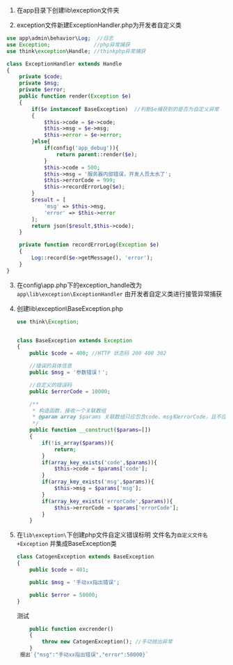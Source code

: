 1. 在app目录下创建lib\exception文件夹

2. exception文件新建ExceptionHandler.php为开发者自定义类

```php
use app\admin\behavior\Log;  //日志
use Exception;				//php异常捕获
use think\exception\Handle;	//thinkphp异常捕获

class ExceptionHandler extends Handle
{
    private $code;
    private $msg;
    private $error;
    public function render(Exception $e)
    {
        if($e instanceof BaseException)  //判断$e捕获到的是否为自定义异常
        {
            $this->code = $e->code;
            $this->msg = $e->msg;
            $this->error = $e->error;
        }else{
            if(config('app_debug')){
                return parent::render($e);
            }
            $this->code = 500;
            $this->msg = '服务器内部错误，开发人员太水了';
            $this->errorCode = 999;
            $this->recordErrorLog($e);
        }
        $result = [
            'msg' => $this->msg,
            'error' => $this->error
        ];
        return json($result,$this->code);
    }

    private function recordErrorLog(Exception $e)
    {
        Log::record($e->getMessage(), 'error');
    }
}
```





3. 在config\app.php下的exception_handle改为`app\lib\exception\ExceptionHandler` 由开发者自定义类进行接管异常捕获

4. 创建lib\exception\BaseException.php

   ```php
   use think\Exception;
   
   
   class BaseException extends Exception
   {
       public $code = 400; //HTTP 状态码 200 400 302
   
       //错误的具体信息
       public $msg = '参数错误！';
   
       //自定义的错误码
       public $errorCode = 10000;
   
       /**
        * 构造函数，接收一个关联数组
        * @param array $params 关联数组只应包含code、msg和errorCode，且不应该是空值
        */
       public function __construct($params=[])
       { 
           if(!is_array($params)){
               return;
           }
           if(array_key_exists('code',$params)){
               $this->code = $params['code'];
           }
           if(array_key_exists('msg',$params)){
               $this->msg = $params['msg'];
           }
           if(array_key_exists('errorCode',$params)){
               $this->errorCode = $params['errorCode'];
           }
       }
   
   ```

5. 在`lib\exception\`下创建php文件自定义错误标明  文件名为`自定义文件名+Exception` 并集成BaseException类

   ```php
   class CatogenException extends BaseException
   {
       public $code = 401;
   
       public $msg = '手动xx指出错误';
   
       public $error = 50000;
   }
   ```

   

   测试

   ```php
       public function excrender()
       {
           throw new CatogenException(); //手动抛出异常
       }
   	报出`{"msg":"手动xx指出错误","error":50000}`
   ```

   

